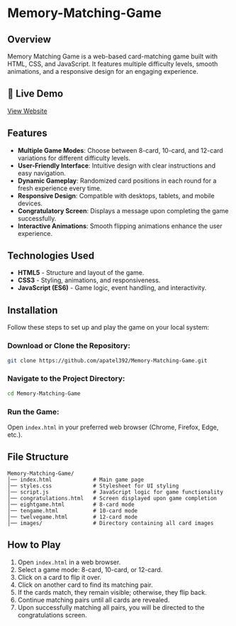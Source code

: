 # Memory-Matching-Game

## Overview

Memory Matching Game is a web-based card-matching game built with HTML, CSS, and JavaScript. It features multiple difficulty levels, smooth animations, and a responsive design for an engaging experience.

## 🔗 Live Demo
[View Website](https://patelcodes26.github.io/Memory-Matching-Game/)

## Features

- **Multiple Game Modes**: Choose between 8-card, 10-card, and 12-card variations for different difficulty levels.
- **User-Friendly Interface**: Intuitive design with clear instructions and easy navigation.
- **Dynamic Gameplay**: Randomized card positions in each round for a fresh experience every time.
- **Responsive Design**: Compatible with desktops, tablets, and mobile devices.
- **Congratulatory Screen**: Displays a message upon completing the game successfully.
- **Interactive Animations**: Smooth flipping animations enhance the user experience.

## Technologies Used

- **HTML5** - Structure and layout of the game.
- **CSS3** - Styling, animations, and responsiveness.
- **JavaScript (ES6)** - Game logic, event handling, and interactivity.
  
## Installation

Follow these steps to set up and play the game on your local system:

### Download or Clone the Repository:

```bash
git clone https://github.com/apatel392/Memory-Matching-Game.git
```

### Navigate to the Project Directory:

```bash
cd Memory-Matching-Game
```

### Run the Game:
Open `index.html` in your preferred web browser (Chrome, Firefox, Edge, etc.).

## File Structure

```
Memory-Matching-Game/
│── index.html             # Main game page
│── styles.css             # Stylesheet for UI styling
│── script.js              # JavaScript logic for game functionality
│── congratulations.html   # Screen displayed upon game completion
│── eightgame.html         # 8-card mode
│── tengame.html           # 10-card mode
│── twelvegame.html        # 12-card mode
│── images/                # Directory containing all card images
```

## How to Play

1. Open `index.html` in a web browser.
2. Select a game mode: 8-card, 10-card, or 12-card.
3. Click on a card to flip it over.
4. Click on another card to find its matching pair.
5. If the cards match, they remain visible; otherwise, they flip back.
6. Continue matching pairs until all cards are revealed.
7. Upon successfully matching all pairs, you will be directed to the congratulations screen.
